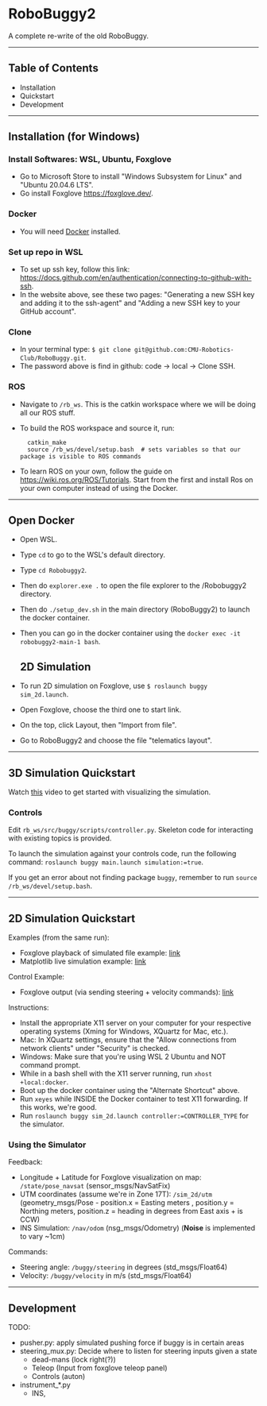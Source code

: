 # RoboBuggy2
A complete re-write of the old RoboBuggy.

---
## Table of Contents
 - Installation
 - Quickstart
 - Development


---
## Installation (for Windows)
### Install Softwares: WSL, Ubuntu, Foxglove
- Go to Microsoft Store to install "Windows Subsystem for Linux" and "Ubuntu 20.04.6 LTS".
- Go install Foxglove https://foxglove.dev/.

### Docker
- You will need [Docker](https://docs.docker.com/get-docker/) installed.

### Set up repo in WSL
- To set up ssh key, follow this link: https://docs.github.com/en/authentication/connecting-to-github-with-ssh.
- In the website above, see these two pages: "Generating a new SSH key and adding it to the ssh-agent" and "Adding a new SSH key to your GitHub account".

### Clone
- In your terminal type: `$ git clone git@github.com:CMU-Robotics-Club/RoboBuggy.git`.
- The password above is find in github: code -> local -> Clone SSH.

### ROS
- Navigate to `/rb_ws`. This is the catkin workspace where we will be doing all our ROS stuff.
- To build the ROS workspace and source it, run:
        
        catkin_make
        source /rb_ws/devel/setup.bash  # sets variables so that our package is visible to ROS commands
- To learn ROS on your own, follow the guide on https://wiki.ros.org/ROS/Tutorials. Start from the first and install Ros on your own computer instead of using the Docker.

---
## Open Docker 
- Open WSL.
- Type `cd` to go to the WSL's default directory.
- Type `cd Robobuggy2`.
- Then do `explorer.exe .` to open the file explorer to the /Robobuggy2 directory. 
- Then do `./setup_dev.sh` in the main directory (RoboBuggy2) to launch the docker container.
- Then you can go in the docker container using the `docker exec -it robobuggy2-main-1 bash`.

  ## 2D Simulation
- To run 2D simulation on Foxglove, use `$ roslaunch buggy sim_2d.launch`.
- Open Foxglove, choose the third one to start link.
- On the top, click Layout, then "Import from file".
- Go to RoboBuggy2 and choose the file "telematics layout".
        

---
## 3D Simulation Quickstart

Watch [this](https://youtu.be/kEL3-sF9TTE) video to get started with visualizing the simulation.


### Controls

Edit `rb_ws/src/buggy/scripts/controller.py`. Skeleton code for interacting with existing topics is provided. 

To launch the simulation against your controls code, run the following command: `roslaunch buggy main.launch simulation:=true`.

If you get an error about not finding package `buggy`, remember to run `source /rb_ws/devel/setup.bash`. 

---
## 2D Simulation Quickstart
Examples (from the same run):
- Foxglove playback of simulated file example: [link](https://youtu.be/dpa5oH69eJI)
- Matplotlib live simulation example: [link](https://youtu.be/6Xji-FtDQfo)

Control Example:
- Foxglove output (via sending steering + velocity commands): [link](https://youtu.be/AOsecwWmqyw)

Instructions:
- Install the appropriate X11 server on your computer for your respective operating systems (Xming for Windows, XQuartz for Mac, etc.).
- Mac: In XQuartz settings, ensure that the "Allow connections from network clients" under "Security" is checked.
- Windows: Make sure that you're using WSL 2 Ubuntu and NOT command prompt.
- While in a bash shell with the X11 server running, run `xhost +local:docker`.
- Boot up the docker container using the "Alternate Shortcut" above.
- Run `xeyes` while INSIDE the Docker container to test X11 forwarding. If this works, we're good.
- Run `roslaunch buggy sim_2d.launch controller:=CONTROLLER_TYPE` for the simulator.

### Using the Simulator
Feedback:
- Longitude + Latitude for Foxglove visualization on map: `/state/pose_navsat` (sensor_msgs/NavSatFix)
- UTM coordinates (assume we're in Zone 17T): `/sim_2d/utm` (geometry_msgs/Pose - position.x = Easting meters , position.y = Northing meters, position.z = heading in degrees from East axis + is CCW)
- INS Simulation: `/nav/odom` (nsg_msgs/Odometry) (**Noise** is implemented to vary ~1cm)

Commands:
- Steering angle: `/buggy/steering` in degrees (std_msgs/Float64)
- Velocity: `/buggy/velocity` in m/s (std_msgs/Float64)

---

## Development

TODO: 
 - pusher.py: apply simulated pushing force if buggy is in certain areas  
 - steering_mux.py: Decide where to listen for steering inputs given a state
   - dead-mans (lock right(?))
   - Teleop (Input from foxglove teleop panel)
   - Controls (auton)
 - instrument_*.py
   - INS, 
